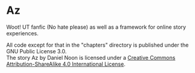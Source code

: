 # Az
Woot! UT fanfic (No hate please) as well as a framework for online story experiences.

All code except for that in the "chapters" directory is published under the GNU Public License 3.0.<br />
The story <span xmlns:dct="http://purl.org/dc/terms/" href="http://purl.org/dc/dcmitype/InteractiveResource" property="dct:title" rel="dct:type">Az</span> by <span xmlns:cc="http://creativecommons.org/ns#" property="cc:attributionName">Daniel Noon</span> is licensed under a <a rel="license" href="http://creativecommons.org/licenses/by-sa/4.0/">Creative Commons Attribution-ShareAlike 4.0 International License</a>.

